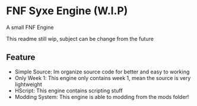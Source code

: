 # FNF Syxe Engine (W.I.P)
A small FNF Engine

This readme still wip, subject can be change from the future

## Feature
* Simple Source: Im organize source code for better and easy to working
* Only Week 1: This engine only contains week 1, mean the source is very lightweight
* HScript: This engine contains scripting stuff
* Modding System: This engine is able to modding from the mods folder!
